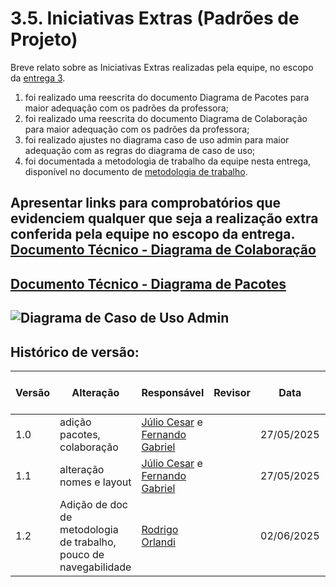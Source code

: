 # 3.5. Iniciativas Extras (Padrões de Projeto)

Breve relato sobre as Iniciativas Extras realizadas pela equipe, no escopo da [entrega 3](/PadroesDeProjeto/3.PadroesDeProjeto.md).

1) foi realizado uma reescrita do documento Diagrama de Pacotes para maior adequação com os padrões da professora;
2) foi realizado uma reescrita do documento Diagrama de Colaboração para maior adequação com os padrões da professora;
3) foi realizado ajustes no diagrama caso de uso admin para maior adequação com as regras do diagrama de caso de uso;
4) foi documentada a metodologia de trabalho da equipe nesta entrega, disponível no documento de [metodologia de trabalho](/docs/PadroesDeProjeto/Iniciativas%20extras/metodologia_trabalho.md).

Apresentar links para comprobatórios que evidenciem qualquer que seja a realização extra conferida pela equipe no escopo da entrega.
[ Documento Técnico - Diagrama de Colaboração ](/PadroesDeProjeto/Iniciativas%20extras/Diagrama_de_Colaboracao_UML.md)
-----------------------------------------------------------------------------------------
[Documento Técnico - Diagrama de Pacotes](/PadroesDeProjeto/Iniciativas%20extras/Diagrama_de_Pacotes_UML.md)
-----------------------------------------------------------------------------------------
![Diagrama de Caso de Uso Admin](/PadroesDeProjeto/Iniciativas%20extras/Diagrama_Caso_De_Uso_Admin.drawio.png)
-----------------------------------------------------------------------------------------


## Histórico de versão:

| Versão | Alteração                  | Responsável     | Revisor | Data       | Detalhes da Revisão |
| -      | -                          | -               | -       | -          | -                   |
| 1.0    | adição pacotes, colaboração | [Júlio Cesar](https://github.com/Julio1099) e [Fernando Gabriel](https://github.com/show-dawn)| | 27/05/2025 | |
| 1.1    | alteração nomes e layout | [Júlio Cesar](https://github.com/Julio1099) e [Fernando Gabriel](https://github.com/show-dawn)| | 27/05/2025 | |
| 1.2    | Adição de doc de metodologia de trabalho, pouco de navegabilidade | [Rodrigo Orlandi](https://github.com/OrlandiRodrigo) | | 02/06/2025 | |
